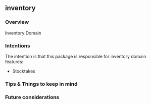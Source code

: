 ## inventory

### Overview

Inventory Domain

### Intentions

The intention is that this package is responsible for inventory domain features:

- Stocktakes

### Tips & Things to keep in mind

### Future considerations
